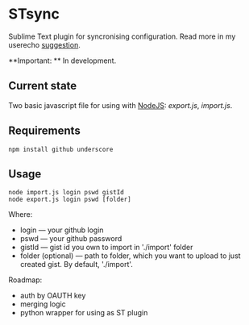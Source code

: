 # STsync #

Sublime Text plugin for syncronising configuration. Read more in my userecho [suggestion](http://sublimetext.userecho.com/topic/111402-syncing-settings-files-and-plugins-list-with-gistgithubcom/).

**Important: ** In development.

## Current state ##

Two basic javascript file for using with [NodeJS](http://nodejs.org/): *export.js*, *import.js*.

## Requirements ##

    npm install github underscore

## Usage ##
    
    node import.js login pswd gistId
    node export.js login pswd [folder]

Where:

* login — your github login
* pswd — your github password
* gistId — gist id you own to import in './import' folder
* folder (optional) — path to folder, which you want to upload to just created gist. By default, './import'.


Roadmap:

* auth by OAUTH key
* merging logic
* python wrapper for using as ST plugin